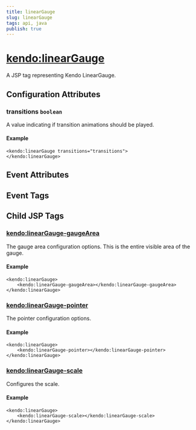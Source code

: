 ```yaml
---
title: linearGauge
slug: linearGauge
tags: api, java
publish: true
---
```


# <kendo:linearGauge>
A JSP tag representing Kendo LinearGauge.

## Configuration Attributes


### transitions `boolean`

A value indicating if transition animations should be played.

#### Example
    <kendo:linearGauge transitions="transitions">
    </kendo:linearGauge>
    

## Event Attributes


## Event Tags
   

## Child JSP Tags

### [<kendo:linearGauge-gaugeArea>](/api/wrappers/jsp/lineargauge/gaugearea)

The gauge area configuration options.
This is the entire visible area of the gauge.

#### Example

    <kendo:linearGauge>
        <kendo:linearGauge-gaugeArea></kendo:linearGauge-gaugeArea>
    </kendo:linearGauge>
 
### [<kendo:linearGauge-pointer>](/api/wrappers/jsp/lineargauge/pointer)

The pointer configuration options.

#### Example

    <kendo:linearGauge>
        <kendo:linearGauge-pointer></kendo:linearGauge-pointer>
    </kendo:linearGauge>
 
### [<kendo:linearGauge-scale>](/api/wrappers/jsp/lineargauge/scale)

Configures the scale.

#### Example

    <kendo:linearGauge>
        <kendo:linearGauge-scale></kendo:linearGauge-scale>
    </kendo:linearGauge>
 
